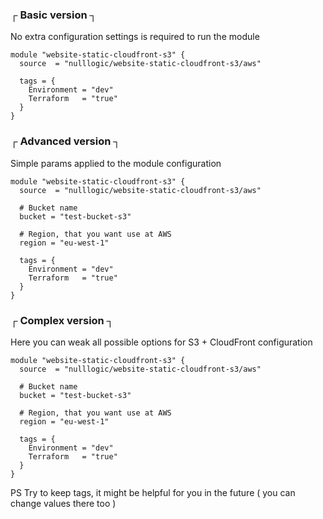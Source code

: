 ### ┌ Basic version ┐
No extra configuration settings is required to run the module

```hcl
module "website-static-cloudfront-s3" {
  source  = "nulllogic/website-static-cloudfront-s3/aws"

  tags = {
    Environment = "dev"
    Terraform   = "true"
  }
}
```

### ┌ Advanced version ┐
Simple params applied to the module configuration

```hcl
module "website-static-cloudfront-s3" {
  source  = "nulllogic/website-static-cloudfront-s3/aws"

  # Bucket name
  bucket = "test-bucket-s3"

  # Region, that you want use at AWS
  region = "eu-west-1"

  tags = {
    Environment = "dev"
    Terraform   = "true"
  }
}
```

### ┌ Complex version ┐
Here you can weak all possible options for S3 + CloudFront configuration

```hcl
module "website-static-cloudfront-s3" {
  source  = "nulllogic/website-static-cloudfront-s3/aws"

  # Bucket name
  bucket = "test-bucket-s3"

  # Region, that you want use at AWS
  region = "eu-west-1"

  tags = {
    Environment = "dev"
    Terraform   = "true"
  }
}
```

PS Try to keep tags, it might be helpful for you in the future ( you can change values there too )

